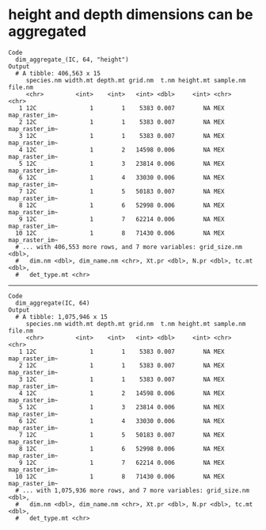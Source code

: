# height and depth dimensions can be aggregated

    Code
      dim_aggregate_(IC, 64, "height")
    Output
      # A tibble: 406,563 x 15
         species.nm width.mt depth.mt grid.nm  t.nm height.mt sample.nm file.nm       
         <chr>         <int>    <int>   <int> <dbl>     <int> <chr>     <chr>         
       1 12C               1        1    5383 0.007        NA MEX       map_raster_im~
       2 12C               1        1    5383 0.007        NA MEX       map_raster_im~
       3 12C               1        1    5383 0.007        NA MEX       map_raster_im~
       4 12C               1        2   14598 0.006        NA MEX       map_raster_im~
       5 12C               1        3   23814 0.006        NA MEX       map_raster_im~
       6 12C               1        4   33030 0.006        NA MEX       map_raster_im~
       7 12C               1        5   50183 0.007        NA MEX       map_raster_im~
       8 12C               1        6   52998 0.006        NA MEX       map_raster_im~
       9 12C               1        7   62214 0.006        NA MEX       map_raster_im~
      10 12C               1        8   71430 0.006        NA MEX       map_raster_im~
      # ... with 406,553 more rows, and 7 more variables: grid_size.nm <dbl>,
      #   dim.nm <dbl>, dim_name.nm <chr>, Xt.pr <dbl>, N.pr <dbl>, tc.mt <dbl>,
      #   det_type.mt <chr>

---

    Code
      dim_aggregate(IC, 64)
    Output
      # A tibble: 1,075,946 x 15
         species.nm width.mt depth.mt grid.nm  t.nm height.mt sample.nm file.nm       
         <chr>         <int>    <int>   <int> <dbl>     <int> <chr>     <chr>         
       1 12C               1        1    5383 0.007        NA MEX       map_raster_im~
       2 12C               1        1    5383 0.007        NA MEX       map_raster_im~
       3 12C               1        1    5383 0.007        NA MEX       map_raster_im~
       4 12C               1        2   14598 0.006        NA MEX       map_raster_im~
       5 12C               1        3   23814 0.006        NA MEX       map_raster_im~
       6 12C               1        4   33030 0.006        NA MEX       map_raster_im~
       7 12C               1        5   50183 0.007        NA MEX       map_raster_im~
       8 12C               1        6   52998 0.006        NA MEX       map_raster_im~
       9 12C               1        7   62214 0.006        NA MEX       map_raster_im~
      10 12C               1        8   71430 0.006        NA MEX       map_raster_im~
      # ... with 1,075,936 more rows, and 7 more variables: grid_size.nm <dbl>,
      #   dim.nm <dbl>, dim_name.nm <chr>, Xt.pr <dbl>, N.pr <dbl>, tc.mt <dbl>,
      #   det_type.mt <chr>


